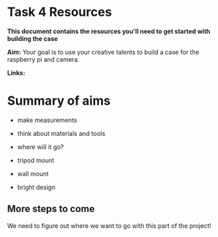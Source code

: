 # Task 4 Resources
**This document contains the resources you'll need to get started with building the case**

**Aim:** Your goal is to use your creative talents to build a case for the raspberry pi and camera. 

**Links:** 

# Summary of aims

- make measurements
- think about materials and tools
- where will it go?

- tripod mount
- wall mount
- bright design

## More steps to come

We need to figure out where we want to go with this part of the project!
